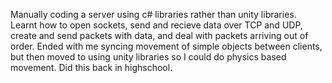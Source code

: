 Manually coding a server using c# libraries rather than unity libraries. Learnt how to open sockets, send and recieve data over TCP and UDP, create and send packets with data, and deal with packets arriving out of order. Ended with me syncing movement of simple objects between clients, but then moved to using unity libraries so I could do physics based movement. Did this back in highschool.
